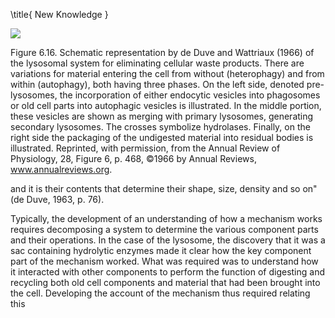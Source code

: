 \title{
New Knowledge
}

![](https://cdn.mathpix.com/cropped/2024_07_05_bfcaf20bbb7a55a2dce9g-1.jpg?height=909&width=1161&top_left_y=207&top_left_x=186)

Figure 6.16. Schematic representation by de Duve and Wattriaux (1966) of the lysosomal system for eliminating cellular waste products. There are variations for material entering the cell from without (heterophagy) and from within (autophagy), both having three phases. On the left side, denoted pre-lysosomes, the incorporation of either endocytic vesicles into phagosomes or old cell parts into autophagic vesicles is illustrated. In the middle portion, these vesicles are shown as merging with primary lysosomes, generating secondary lysosomes. The crosses symbolize hydrolases. Finally, on the right side the packaging of the undigested material into residual bodies is illustrated. Reprinted, with permission, from the Annual Review of Physiology, 28, Figure 6, p. 468, ©1966 by Annual Reviews, www.annualreviews.org.

and it is their contents that determine their shape, size, density and so on" (de Duve, 1963, p. 76).

Typically, the development of an understanding of how a mechanism works requires decomposing a system to determine the various component parts and their operations. In the case of the lysosome, the discovery that it was a sac containing hydrolytic enzymes made it clear how the key component part of the mechanism worked. What was required was to understand how it interacted with other components to perform the function of digesting and recycling both old cell components and material that had been brought into the cell. Developing the account of the mechanism thus required relating this